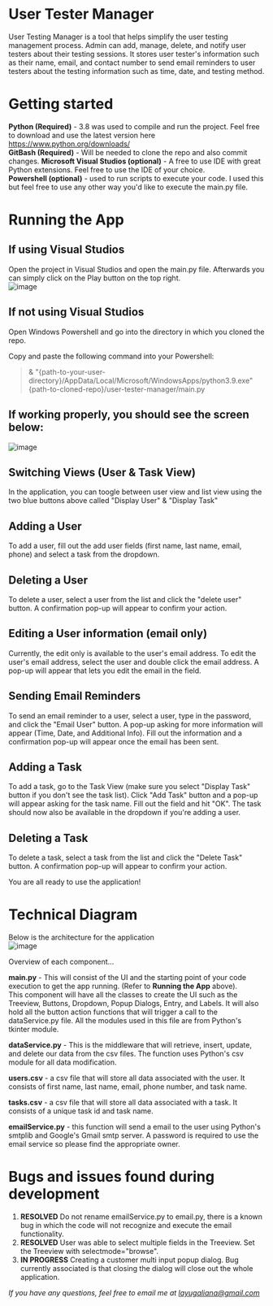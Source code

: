 # User Tester Manager
User Testing Manager is a tool that helps simplify the user testing management process.  Admin can add, manage, delete, and notify user testers about their testing sessions. It stores user tester's information such as their name, email, and contact number to send email reminders to user testers about the testing information such as time, date, and testing method. 


# Getting started
**Python (Required)** - 3.8 was used to compile and run the project. Feel free to download and use the latest version here https://www.python.org/downloads/  
**GitBash (Required)** - Will be needed to clone the repo and also commit changes.
**Microsoft Visual Studios (optional)** - A free to use IDE with great Python extensions. Feel free to use the IDE of your choice.  
**Powershell (optional)** - used to run scripts to execute your code. I used this but feel free to use any other way you'd like to execute the main.py file.

# Running the App
## If using Visual Studios
Open the project in Visual Studios and open the main.py file. Afterwards you can simply click on the Play button on the top right.  
![image](https://user-images.githubusercontent.com/84653735/127949010-07896bfc-9794-449a-b0d1-6ccb16a1eb49.png)

## If not using Visual Studios
Open Windows Powershell and go into the directory in which you cloned the repo.

Copy and paste the following command into your Powershell:  
>& "{path-to-your-user-directory}/AppData/Local/Microsoft/WindowsApps/python3.9.exe" {path-to-cloned-repo}/user-tester-manager/main.py

## If working properly, you should see the screen below:  
![image](https://user-images.githubusercontent.com/84653735/127938798-e137fb22-fe97-4e1d-b5ac-9e0c26faf2aa.png)

## Switching Views (User & Task View)
In the application, you can toogle between user view and list view using the two blue buttons above called "Display User" & "Display Task"

## Adding a User
To add a user, fill out the add user fields (first name, last name, email, phone) and select a task from the dropdown.

## Deleting a User
To delete a user, select a user from the list and click the "delete user" button. A confirmation pop-up will appear to confirm your action.

## Editing a User information (email only)
Currently, the edit only is available to the user's email address. To edit the user's email address, select the user and double click the email address. A pop-up will appear that lets you edit the email in the field.

## Sending Email Reminders
To send an email reminder to a user, select a user, type in the password, and click the "Email User" button. A pop-up asking for more information will appear (Time, Date, and Additional Info). Fill out the information and a confirmation pop-up will appear once the email has been sent.

## Adding a Task
To add a task, go to the Task View (make sure you select "Display Task" button if you don't see the task list). Click "Add Task" button and a pop-up will appear asking for the task name. Fill out the field and hit "OK". The task should now also be available in the dropdown if you're adding a user.

## Deleting a Task
To delete a task, select a task from the list and click the "Delete Task" button. A confirmation pop-up will appear to confirm your action.

You are all ready to use the application!

# Technical Diagram
Below is the architecture for the application  
![image](https://user-images.githubusercontent.com/84653735/127946626-8f9b970f-2d5c-422d-86f6-1c35fa4110f6.png)

Overview of each component... 

**main.py** - This will consist of the UI and the starting point of your code execution to get the app running. (Refer to **Running the App** above).  
This component will have all the classes to create the UI such as the Treeview, Buttons, Dropdown, Popup Dialogs, Entry, and Labels. It will also hold all the button action functions that will trigger a call to the dataService.py file. All the modules used in this file are from Python's tkinter module.

**dataService.py** - This is the middleware that will retrieve, insert, update, and delete our data from the csv files. The function uses Python's csv module for all data modification.

**users.csv** - a csv file that will store all data associated with the user. It consists of first name, last name, email, phone number, and task name.

**tasks.csv** - a csv file that will store all data associated with a task. It consists of a unique task id and task name.  

**emailService.py** - this function will send a email to the user using Python's smtplib and Google's Gmail smtp server. A password is required to use the email service so please find the appropriate owner.

# Bugs and issues found during development
1. **RESOLVED** Do not rename emailService.py to email.py, there is a known bug in which the code will not recognize and execute the email functionality. 
2. **RESOLVED** User was able to select multiple fields in the Treeview. Set the Treeview with selectmode="browse". 
3. **IN PROGRESS** Creating a customer multi input popup dialog. Bug currently associated is that closing the dialog will close out the whole application.

*If you have any questions, feel free to email me at layugaliana@gmail.com*
